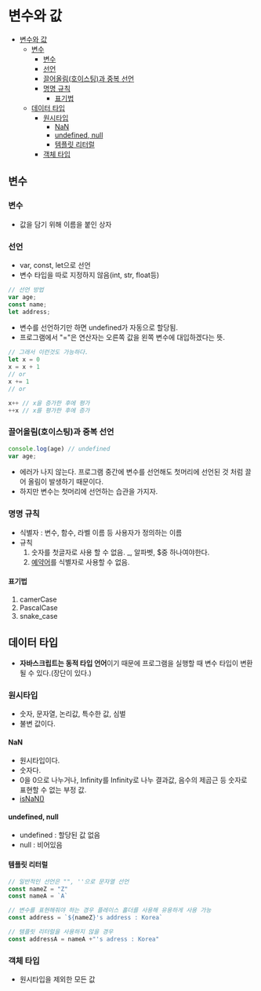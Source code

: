 # 변수와 값

- [변수와 값](#변수와-값)
  - [변수](#변수)
    - [변수](#변수-1)
    - [선언](#선언)
    - [끌어올림(호이스팅)과 중복 선언](#끌어올림호이스팅과-중복-선언)
    - [명명 규칙](#명명-규칙)
      - [표기법](#표기법)
  - [데이터 타입](#데이터-타입)
    - [원시타입](#원시타입)
      - [NaN](#nan)
      - [undefined, null](#undefined-null)
      - [템플릿 리터럴](#템플릿-리터럴)
    - [객체 타입](#객체-타입)

## 변수

### 변수

- 값을 담기 위해 이름을 붙인 상자

### 선언

- var, const, let으로 선언
- 변수 타입을 따로 지정하지 않음(int, str, float등)

```javascript
// 선언 방법
var age;
const name;
let address;
```

- 변수를 선언하기만 하면 undefined가 자동으로 할당됨.
- 프로그램에서 "="은 연산자는 오른쪽 값을 왼쪽 변수에 대입하겠다는 뜻.

```javascript
// 그래서 이런것도 가능하다. 
let x = 0
x = x + 1
// or
x += 1
// or

x++ // x을 증가한 후에 평가
++x // x를 평가한 후에 증가
```

### 끌어올림(호이스팅)과 중복 선언

```javascript
console.log(age) // undefined
var age;
```

- 에러가 나지 않는다. 프로그램 중간에 변수를 선언해도 첫머리에 선언된 것 처럼 끌어 올림이 발생하기 때문이다. 
- 하지만 변수는 첫머리에 선언하는 습관을 가지자. 

### 명명 규칙

- 식별자 : 변수, 함수, 라벨 이름 등 사용자가 정의하는 이름
- 규칙 
  1. 숫자를 첫글자로 사용 할 수 없음. _, 알파벳, $중 하나여야한다.
  2. [예약어](http://www.w3bai.com/ko/js/js_reserved.html)를 식별자로 사용할 수 없음.

#### 표기법

1. camerCase
2. PascalCase
3. snake_case

## 데이터 타입

- **자바스크립트는 동적 타입 언어**이기 때문에 프로그램을 실행할 때 변수 타입이 변환될 수 있다.(장단이 있다.)

### 원시타입

- 숫자, 문자열, 논리값, 특수한 값, 심벌
- 불변 값이다.

#### NaN

- 원시타입이다. 
- 숫자다. 
- 0을 0으로 나누거나, Infinity를 Infinity로 나누 결과값, 음수의 제곱근 등 숫자로 표현할 수 없는 부정 값.
- [isNaN()](https://developer.mozilla.org/ko/docs/Web/JavaScript/Reference/Global_Objects/isNaN)

#### undefined, null

- undefined : 할당된 값 없음
- null : 비어있음

#### 템플릿 리터럴

```javascript
// 일반적인 선언은 "", ''으로 문자열 선언
const nameZ = "Z"
const nameA = `A`

// 변수를 표현해줘야 하는 경우 플레이스 홀더를 사용해 유용하게 사용 가능
const address = `${nameZ}'s address : Korea`

// 템플릿 리터럴을 사용하지 않을 경우
const addressA = nameA +"'s adress : Korea"
```

### 객체 타입

- 원시타입을 제외한 모든 값

